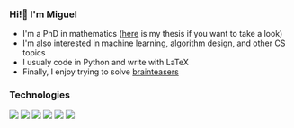 ### Hi!👋 I'm Miguel
- I'm a PhD in mathematics ([here](https://opus.bibliothek.uni-augsburg.de/opus4/frontdoor/index/index/start/0/rows/20/sortfield/score/sortorder/desc/searchtype/simple/query/miguel+pereira+equivariant/docId/95736) is my thesis if you want to take a look)
- I'm also interested in machine learning, algorithm design, and other CS topics
- I usualy code in Python and write with LaTeX
- Finally, I enjoy trying to solve [brainteasers](https://github.com/miguelbper/jane-street-puzzles)

### Technologies
![](https://img.shields.io/badge/Editor-VS%20Code-blue?style=flat&logo=visualstudio&logoColor=white)
![](https://img.shields.io/badge/Code-Python-blue?style=flat&logo=python&logoColor=white)
![](https://img.shields.io/badge/Code-LaTeX-blue?style=flat&logo=latex&logoColor=white)
![](https://img.shields.io/badge/Libraries-NumPy-blue?style=flat&logo=numpy&logoColor=white)
![](https://img.shields.io/badge/Libraries-pandas-blue?style=flat&logo=pandas&logoColor=white)
![](https://img.shields.io/badge/Libraries-scikit--learn-blue?style=flat&logo=scikitlearn&logoColor=white)


<!--### Hi there 👋-->

<!--
**miguelbper/miguelbper** is a ✨ _special_ ✨ repository because its `README.md` (this file) appears on your GitHub profile.

Here are some ideas to get you started:

- 🔭 I’m currently working on ...
- 🌱 I’m currently learning ...
- 👯 I’m looking to collaborate on ...
- 🤔 I’m looking for help with ...
- 💬 Ask me about ...
- 📫 How to reach me: ...
- 😄 Pronouns: ...
- ⚡ Fun fact: ...
-->
